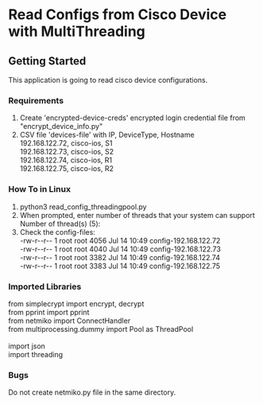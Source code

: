 # Read Configs from Cisco Device with MultiThreading

## Getting Started
This application is going to read cisco device configurations.

### Requirements
1. Create 'encrypted-device-creds' encrypted login credential file from "encrypt_device_info.py"<br/>
2. CSV file 'devices-file' with IP, DeviceType, Hostname<br/>
   192.168.122.72, cisco-ios, S1<br/>
   192.168.122.73, cisco-ios, S2<br/>
   192.168.122.74, cisco-ios, R1<br/>
   192.168.122.75, cisco-ios, R2<br/>

### How To in Linux
1. python3 read_config_threadingpool.py<br/>
2. When prompted, enter number of threads that your system can support<br/>
   Number of thread(s) (5):<br/>
3. Check the config-files:<br/>
-rw-r--r-- 1 root root 4056 Jul 14 10:49 config-192.168.122.72<br/>
-rw-r--r-- 1 root root 4040 Jul 14 10:49 config-192.168.122.73<br/>
-rw-r--r-- 1 root root 3382 Jul 14 10:49 config-192.168.122.74<br/>
-rw-r--r-- 1 root root 3383 Jul 14 10:49 config-192.168.122.75<br/>


### Imported Libraries
from simplecrypt import encrypt, decrypt<br/>
from pprint import pprint<br/>
from netmiko import ConnectHandler<br/>
from multiprocessing.dummy import Pool as ThreadPool<br/>
<br/>
import json<br/>
import threading<br/>

### Bugs
Do not create netmiko.py file in the same directory.<br/>

